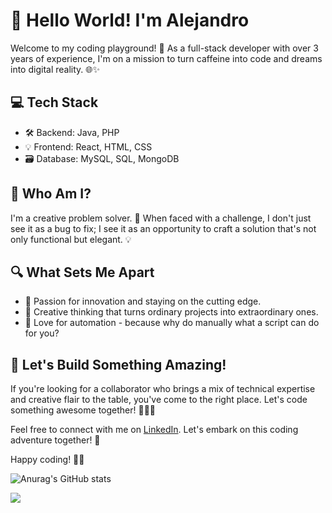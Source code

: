# 👋 Hello World! I'm Alejandro

Welcome to my coding playground! 🚀 As a full-stack developer with over 3 years of experience, I'm on a mission to turn caffeine into code and dreams into digital reality. 🌐✨

## 💻 Tech Stack

- 🛠️ Backend: Java, PHP
- 💡 Frontend: React, HTML, CSS
- 🗃️ Database: MySQL, SQL, MongoDB

## 🤔 Who Am I?

I'm a creative problem solver. 🎨 When faced with a challenge, I don't just see it as a bug to fix; I see it as an opportunity to craft a solution that's not only functional but elegant. 💡

## 🔍 What Sets Me Apart

- 🚀 Passion for innovation and staying on the cutting edge.
- 🧠 Creative thinking that turns ordinary projects into extraordinary ones.
- 🤖 Love for automation - because why do manually what a script can do for you?

## 🌈 Let's Build Something Amazing!

If you're looking for a collaborator who brings a mix of technical expertise and creative flair to the table, you've come to the right place. Let's code something awesome together! 🚀👨‍💻

Feel free to connect with me on [LinkedIn](https://www.linkedin.com/in/alejandro-rojas-rodriguez/). Let's embark on this coding adventure together! 🌟

Happy coding! 🚁✨

![Anurag's GitHub stats](https://github-readme-stats.vercel.app/api?username=Alejo-Rojas-R&show_icons=true&theme=dark)

![](https://komarev.com/ghpvc/?username=Alejo-Rojas-R&color=grey&style=flat-square)
